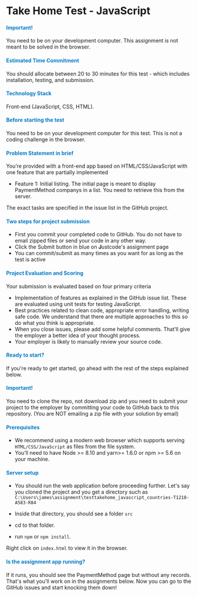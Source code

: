 # Take Home Test - JavaScript

#### <font color="#067ac5">Important! </font>
You need to be on your development computer. This assignment is not meant to be solved in the browser.

#### <font color="#067ac5">Estimated Time Commitment</font>

You should allocate between 20 to 30 minutes for this test - which includes installation, testing, and submission. 

#### <font color="#067ac5">Technology Stack</font>

Front-end (JavaScript, CSS, HTML).


#### <font color="#067ac5">Before starting the test</font>

You need to be on your development computer for this test. This is not a coding challenge in the browser.


#### <font color="#067ac5">Problem Statement in brief</font>

You’re provided with a front-end app based on HTML/CSS/JavaScript with one feature that are partially implemented

* Feature 1: Initial listing. The initial page is meant to display PaymentMethod companys in a list. You need to retrieve this from the server. 

The exact tasks are specified in the issue list in the GitHub project.


#### <font color="#067ac5">Two steps for project submission</font>

* First you commit your completed code to GitHub. You do not have to email zipped files or send your code in any other way. 
* Click the Submit button in blue on <b>J</b>ustcode's assignment page
* You can commit/submit as many times as you want for as long as the test is active

#### <font color="#067ac5">Project Evaluation and Scoring</font>

Your submission is evaluated based on four primary criteria

* Implementation of features as explained in the GitHub issue list. These are evaluated using unit tests for testing JavaScript.
* Best practices related to clean code, appropriate error handling, writing safe code. We understand that there are multiple approaches to this so do what you think is appropriate.
* When you close issues, please add some helpful comments. That’ll give the employer a better idea of your thought process. 
* Your employer is likely to manually review your source code.

#### <font color="#067ac5">Ready to start?</font>

If you're ready to get started, go ahead with the rest of the steps explained below.

#### <font color="#067ac5">Important!</font>
You need to clone the repo, not download zip and you need to submit your project to the employer by committing your code to GitHub back to this repository. (You are NOT emailing a zip file with your solution by email)


#### <font color="#067ac5">Prerequisites</font>

* We recommend using a modern web browser which supports serving `HTML/CSS/JavaScript` as files from the file system.
* You’ll need to have Node >= 8.10 and yarn>= 1.6.0 or npm >= 5.6 on your machine.

#### <font color="#067ac5">Server setup</font>

* You should run the web application before proceeding further. Let's say you cloned the project and you get a directory such as `C:\Users\james\assignment\testtakehome_javascript_countries-T1218-A583-R84`

* Inside that directory, you should see a folder `src`
* cd to that folder.
* run `npm` or `npm install`.

Right click on `index.html` to view it in the browser.


#### <font color="#067ac5">Is the assignment app running?</font>

If it runs, you should see the PaymentMethod page but without any records. That's what you'll work on in the assignments below. Now you can go to the GitHub issues and start knocking them down!

